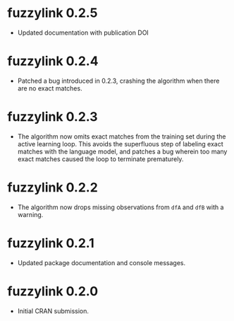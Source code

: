 # fuzzylink 0.2.5

* Updated documentation with publication DOI

# fuzzylink 0.2.4

* Patched a bug introduced in 0.2.3, crashing the algorithm when there are no exact matches.

# fuzzylink 0.2.3

* The algorithm now omits exact matches from the training set during the active learning loop. This avoids the superfluous step of labeling exact matches with the language model, and patches a bug wherein too many exact matches caused the loop to terminate prematurely.

# fuzzylink 0.2.2

* The algorithm now drops missing observations from `dfA` and `dfB` with a warning.

# fuzzylink 0.2.1

* Updated package documentation and console messages. 

# fuzzylink 0.2.0

* Initial CRAN submission.

